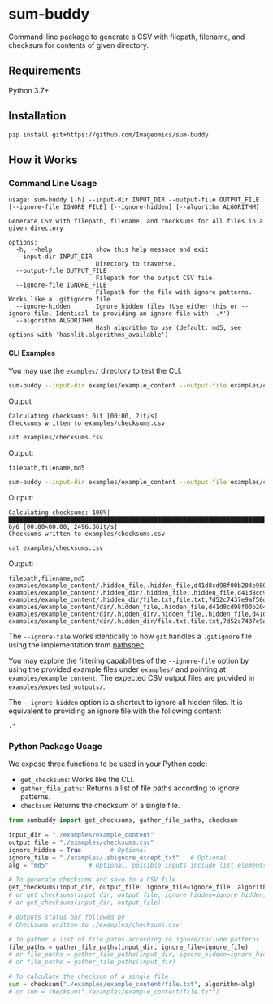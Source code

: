 # sum-buddy
Command-line package to generate a CSV with filepath, filename, and checksum for contents of given directory.


## Requirements
Python 3.7+


## Installation

```bash
pip install git+https://github.com/Imageomics/sum-buddy
```


## How it Works

### Command Line Usage

```
usage: sum-buddy [-h] --input-dir INPUT_DIR --output-file OUTPUT_FILE [--ignore-file IGNORE_FILE] [--ignore-hidden] [--algorithm ALGORITHM]

Generate CSV with filepath, filename, and checksums for all files in a given directory

options:
  -h, --help            show this help message and exit
  --input-dir INPUT_DIR
                        Directory to traverse.
  --output-file OUTPUT_FILE
                        Filepath for the output CSV file.
  --ignore-file IGNORE_FILE
                        Filepath for the file with ignore patterns. Works like a .gitignore file.
  --ignore-hidden       Ignore hidden files (Use either this or --ignore-file. Identical to providing an ignore file with '.*')
  --algorithm ALGORITHM
                        Hash algorithm to use (default: md5, see options with 'hashlib.algorithms_available')
```

#### CLI Examples
You may use the `examples/` directory to test the CLI.

```bash
sum-buddy --input-dir examples/example_content --output-file examples/checksums.csv --ignore-file examples/.sbignore_all --algorithm md5
```
Output
```console
Calculating checksums: 0it [00:00, ?it/s]
Checksums written to examples/checksums.csv
```
```bash
cat examples/checksums.csv
```
Output:
```console
filepath,filename,md5
```

```bash
sum-buddy --input-dir examples/example_content --output-file examples/checksums.csv --ignore-file examples/.sbignore_all_except_dots --algorithm md5
```
Output:
```console
Calculating checksums: 100%|███████████████████████████████████████████████████████████████████████████████████████████████| 6/6 [00:00<00:00, 2496.36it/s]
Checksums written to examples/checksums.csv
```
```bash
cat examples/checksums.csv
```
Output:
```console
filepath,filename,md5
examples/example_content/.hidden_file,.hidden_file,d41d8cd98f00b204e9800998ecf8427e
examples/example_content/.hidden_dir/.hidden_file,.hidden_file,d41d8cd98f00b204e9800998ecf8427e
examples/example_content/.hidden_dir/file.txt,file.txt,7d52c7437e9af58dac029dd11b1024df
examples/example_content/dir/.hidden_file,.hidden_file,d41d8cd98f00b204e9800998ecf8427e
examples/example_content/dir/.hidden_dir/.hidden_file,.hidden_file,d41d8cd98f00b204e9800998ecf8427e
examples/example_content/dir/.hidden_dir/file.txt,file.txt,7d52c7437e9af58dac029dd11b1024df
```

The `--ignore-file` works identically to how `git` handles a `.gitignore` file using the implementation from [pathspec](https://github.com/cpburnz/python-pathspec).

You may explore the filtering capabilities of the `--ignore-file` option by using the provided example files under `examples/` and pointing at `examples/example_content`. The expected CSV output files are provided in `examples/expected_outputs/`.

The `--ignore-hidden` option is a shortcut to ignore all hidden files. It is equivalent to providing an ignore file with the following content:
```
.*
```

### Python Package Usage
We expose three functions to be used in your Python code:
- `get_checksums`: Works like the CLI.
- `gather_file_paths`: Returns a list of file paths according to ignore patterns.
- `checksum`: Returns the checksum of a single file.

```python
from sumbuddy import get_checksums, gather_file_paths, checksum

input_dir = "./examples/example_content"
output_file = "./examples/checksums.csv"
ignore_hidden = True        # Optional
ignore_file = "./examples/.sbignore_except_txt"   # Optional
alg = "md5"           # Optional, possible inputs include list elements returned by hashlib.algorithms_available

# To generate checksums and save to a CSV file
get_checksums(input_dir, output_file, ignore_file=ignore_file, algorithm=alg)
# or get_checksums(input_dir, output_file, ignore_hidden=ignore_hidden)
# or get_checksums(input_dir, output_file)

# outputs status bar followed by
# Checksums written to ./examples/checksums.csv

# To gather a list of file paths according to ignore/include patterns
file_paths = gather_file_paths(input_dir, ignore_file=ignore_file)
# or file_paths = gather_file_paths(input_dir, ignore_hidden=ignore_hidden)
# or file_paths = gather_file_paths(input_dir)

# To calculate the checksum of a single file
sum = checksum("./examples/example_content/file.txt", algorithm=alg)
# or sum = checksum("./examples/example_content/file.txt")
```

